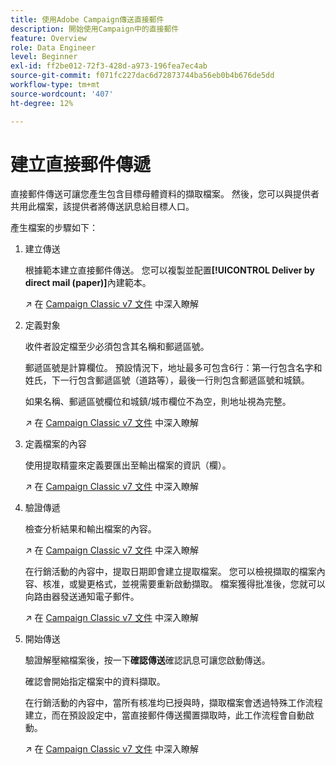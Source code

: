 ```yaml
---
title: 使用Adobe Campaign傳送直接郵件
description: 開始使用Campaign中的直接郵件
feature: Overview
role: Data Engineer
level: Beginner
exl-id: ff2be012-72f3-428d-a973-196fea7ec4ab
source-git-commit: f071fc227dac6d72873744ba56eb0b4b676de5dd
workflow-type: tm+mt
source-wordcount: '407'
ht-degree: 12%

---
```


# 建立直接郵件傳遞

直接郵件傳送可讓您產生包含目標母體資料的擷取檔案。 然後，您可以與提供者共用此檔案，該提供者將傳送訊息給目標人口。

產生檔案的步驟如下：

1. 建立傳送

   根據範本建立直接郵件傳送。 您可以複製並配置&#x200B;**[!UICONTROL Deliver by direct mail (paper)]**&#x200B;內建範本。

   ↗️ 在 [Campaign Classic v7 文件](https://experienceleague.adobe.com/docs/campaign-classic/using/sending-messages/sending-direct-mail/creating-a-direct-mail-delivery.html) 中深入瞭解

1. 定義對象

   收件者設定檔至少必須包含其名稱和郵遞區號。

   郵遞區號是計算欄位。 預設情況下，地址最多可包含6行：第一行包含名字和姓氏，下一行包含郵遞區號（道路等），最後一行則包含郵遞區號和城鎮。

   如果名稱、郵遞區號欄位和城鎮/城市欄位不為空，則地址視為完整。

   ↗️ 在 [Campaign Classic v7 文件](https://experienceleague.adobe.com/docs/campaign-classic/using/sending-messages/key-steps-when-creating-a-delivery/steps-defining-the-target-population.html) 中深入瞭解

1. 定義檔案的內容

   使用提取精靈來定義要匯出至輸出檔案的資訊（欄）。

   ↗️ 在 [Campaign Classic v7 文件](https://experienceleague.adobe.com/docs/campaign-classic/using/sending-messages/sending-direct-mail/defining-the-direct-mail-content.html) 中深入瞭解

1. 驗證傳遞

   檢查分析結果和輸出檔案的內容。

   ↗️ 在 [Campaign Classic v7 文件](https://experienceleague.adobe.com/docs/campaign-classic/using/sending-messages/sending-direct-mail/validating.html) 中深入瞭解

   在行銷活動的內容中，提取日期即會建立提取檔案。 您可以檢視擷取的檔案內容、核准，或變更格式，並視需要重新啟動擷取。 檔案獲得批准後，您就可以向路由器發送通知電子郵件。

   ↗️ 在 [Campaign Classic v7 文件](https://experienceleague.adobe.com/docs/campaign-classic/using/orchestrating-campaigns/orchestrate-campaigns/marketing-campaign-approval.html#approving-an-extraction-file) 中深入瞭解

1. 開始傳送

   驗證解壓縮檔案後，按一下&#x200B;**確認傳送**&#x200B;確認訊息可讓您啟動傳送。

   確認會開始指定檔案中的資料擷取。

   在行銷活動的內容中，當所有核准均已授與時，擷取檔案會透過特殊工作流程建立，而在預設設定中，當直接郵件傳送擱置擷取時，此工作流程會自動啟動。

   ↗️ 在 [Campaign Classic v7 文件](https://experienceleague.adobe.com/docs/campaign-classic/using/orchestrating-campaigns/orchestrate-campaigns/marketing-campaign-deliveries.html#starting-an-offline-delivery) 中深入瞭解
